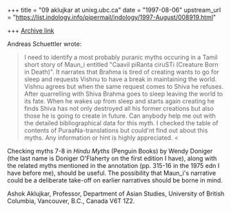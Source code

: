 +++
title = "09 aklujkar at unixg.ubc.ca"
date = "1997-08-06"
upstream_url = "https://list.indology.info/pipermail/indology/1997-August/008919.html"

+++
[Archive link](https://list.indology.info/pipermail/indology/1997-August/008919.html)

Andreas Schuettler wrote:

> I need to identify a most probably puranic myths occuring in a Tamil
> short story of Maun_i entitled "Caavil piRanta ciruSTi (Creature Born
> in Death)". It narrates that Brahma is tired of creating wants to go
> for sleep and requests Vishnu to have a break in maintaining the world.
> Vishnu agrees but when the same request comes to Shiva he refuses.
> After quarrelling with Shiva Brahma goes to sleep leaving the world to
> its fate. When he wakes up from sleep and starts again creating he
> finds Shiva has not only destroyed all his former creations but also
> those he is going to create in future.
> Can anybody help me out with the detailed bibliographical data for this
> myth.  I checked the table of contents of PuraaNa-translations but
> could'nt find out about this myths.  Any information or hint is highly
> appreciated. <

Checking myths 7-8 in _Hindu Myths_ (Penguin Books) by Wendy Doniger (the
last name is Doniger O'Flaherty on the first edition I have), along with
the related myths mentioned in the annotation (pp. 315-16 in the 1975 edn I
have before me), should be useful.  The possibility that Maun_i's narrative
could be a deliberate take-off on earlier narratives should be borne in
mind.

Ashok Aklujkar, Professor, Department of Asian Studies, University of
British Columbia, Vancouver, B.C., Canada V6T 1Z2.






